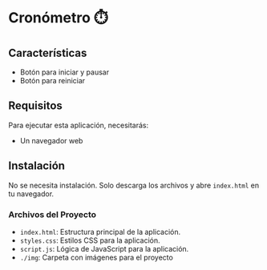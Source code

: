 #  Cronómetro ⏱️

## Características

- Botón para iniciar y pausar 
- Botón para reiniciar

## Requisitos

Para ejecutar esta aplicación, necesitarás:

- Un navegador web


## Instalación

No se necesita instalación. Solo descarga los archivos y abre `index.html` en tu navegador.

### Archivos del Proyecto

- `index.html`: Estructura principal de la aplicación.
- `styles.css`: Estilos CSS para la aplicación.
- `script.js`: Lógica de JavaScript para la aplicación.
- `./img`: Carpeta con imágenes para el proyecto